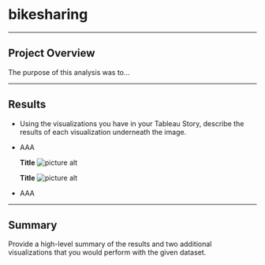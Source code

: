 # **bikesharing**
---
## Project Overview
The purpose of this analysis was to...

---
## Results
- Using the visualizations you have in your Tableau Story, describe the results of each visualization underneath the image. 
- AAA
    
    **Title**
    ![picture alt](link)
    
    **Title**
    ![picture alt](link)

- AAA
---
## Summary
Provide a high-level summary of the results and two additional visualizations that you would perform with the given dataset.
